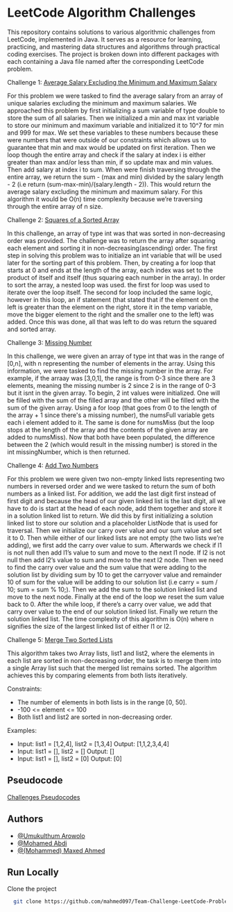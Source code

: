 # LeetCode Algorithm Challenges

This repository contains solutions to various algorithmic challenges from LeetCode, implemented in Java. It serves as a resource for learning, practicing, and mastering data structures and algorithms through practical coding exercises. The project is broken down into different packages with each containing a Java file named after the corresponding LeetCode problem.

Challenge 1: [Average Salary Excluding the Minimum and Maximum Salary](https://leetcode.com/problems/average-salary-excluding-the-minimum-and-maximum-salary/description/)

For this problem we were tasked to find the average salary from an array of unique salaries excluding the minimum and maximum salaries. We approached this problem by first initializing a sum variable of type double to store the sum of all salaries. Then we initialized a min and max int variable to store our minimum and maximum variable and initialized it to 10^7 for min and 999 for max. We set these variables to these numbers because these were numbers that were outside of our constraints which allows us to guarantee that min and max would be updated on first iteration. Then we loop though the entire array and check if the salary at index i is either greater than max and/or less than min, if so update max and min values. Then add salary at index i to sum. When were finish traversing through the entire array, we return the sum - (max and min) divided by the salary length - 2 (i.e  return (sum-max-min)/(salary.length - 2)). This would return the average salary excluding the minimum and maximum salary. For this algorithm it would be O(n) time complexity because we’re traversing through the entire array of n size. 

Challenge 2: [Squares of a Sorted Array](https://leetcode.com/problems/squares-of-a-sorted-array/description/)

In this challenge, an array of type int was that was sorted in non-decreasing order was provided. The challenge was to return the array after squaring each element and sorting it in non-decreasing(ascending) order. The first step in solving this problem was to initialize an int variable that will be used later for the sorting part of this problem. Then, by creating a for loop that starts at 0 and ends at the length of the array, each index was set to the product of itself and itself (thus squaring each number in the array). In order to sort the array, a nested loop was used. the first for loop was used to iterate over the loop itself. The second for loop included the same logic, however in this loop, an if statement (that stated that if the element on the left is greater than the element on the right, store it in the temp variable, move the bigger element to the right and the smaller one to the left) was added. Once this was done, all that was left to do was return the squared and sorted array.

Challenge 3: [Missing Number](https://leetcode.com/problems/missing-number/description/)

In this challenge, we were given an array of type int that was in the range of [0,n], with n representing the number of elements in the array. Using this information, we were tasked to find the missing number in the array. For example, if the arraay was [3,0,1], the range is from 0-3 since there are 3 elements, meaning the missing number is 2 since 2 is in the range of 0-3 but it isnt in the given array. To begin, 2 int values were initialized. One will be filled with the sum of the filled array and the other will be filled with the sum of the given array. Using a for loop (that goes from 0 to the length of the array + 1 since there's a missing number), the numsFull variable gets each i element added to it. The same is done for numsMiss (but the loop stops at the length of the array and the contents of the given array are added to numsMiss). Now that both have been populated, the difference between the 2 (which would result in the missing number) is stored in the int missingNumber, which is then returned.

Challenge 4: [Add Two Numbers](https://leetcode.com/problems/add-two-numbers/description/)

For this problem we were given two non-empty linked lists representing two numbers in reversed order and we were tasked to return the sum of both numbers as a linked list. For addition, we add the last digit first instead of first digit and because the head of our given linked list is the last digit, all we have to do is start at the head of each node, add them together and store it in a solution linked list to return. We did this by first initializing a solution linked list to store our solution and a placeholder ListNode that is used for traversal. Then we initialize our carry over value and our sum value and set it to 0. Then while either of our linked lists are not empty (the two lists we’re adding), we first add the carry over value to sum. Afterwards we check if l1 is not null then add l1’s value to sum and move to the next l1 node. If l2 is not null then add l2’s value to sum and move to the next l2 node. Then we need to find the carry over value and the sum value that were adding to the solution list by dividing sum by 10 to get the carryover value and remainder 10 of sum for the value will be adding to our solution list (i.e carry = sum / 10; sum = sum % 10;). Then we add the sum to the solution linked list and move to the next node. Finally at the end of the loop we reset the sum value back to 0. After the while loop, if there’s a carry over value, we add that carry over value to the end of our solution linked list. Finally we return the solution linked list. The time complexity of this algorithm is O(n) where n signifies the size of the largest linked list of either l1 or l2. 

Challenge 5: [Merge Two Sorted Lists](https://leetcode.com/problems/merge-two-sorted-lists/description/)

This algorithm takes two Array lists, list1 and list2, where the elements in each list are sorted in non-decreasing order, the task is to merge them into a single Array list such that the merged list remains sorted. The algorithm achieves this by comparing elements from both lists iteratively.

Constraints:

- The number of elements in both lists is in the range [0, 50].
- -100 <= element <= 100
- Both list1 and list2 are sorted in non-decreasing order.

Examples:

- Input: list1 = [1,2,4], list2 = [1,3,4] Output: [1,1,2,3,4,4]
- Input: list1 = [], list2 = [] Output: []
- Input: list1 = [], list2 = [0] Output: [0]

## Pseudocode

[Challenges Pseudocodes](https://docs.google.com/document/d/1Xv0JEAQ_iV23AVGZ-_7Qs5zuD6jVJuTI5lfFbbY_c1I/edit?tab=t.0)

## Authors

- [@Umukulthum Arowolo](https://www.github.com/Umukulthum)
- [@Mohamed Abdi](https://www.github.com/MohamedAbdi6743)
- [@(Mohammed) Maxed Ahmed](https://www.github.com/mahmed097)

## Run Locally

Clone the project

```bash
  git clone https://github.com/mahmed097/Team-Challenge-LeetCode-Problems.git
```
